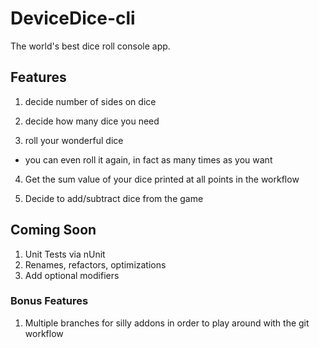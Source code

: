 ﻿<H1> DeviceDice-cli </H2>

<p>The world's best dice roll console app. </p>

<H2>Features</H2>

1. decide number of sides on dice

2. decide how many dice you need

3. roll your wonderful dice
  * you can even roll it again, in fact as many times as you want
  
 4. Get the sum value of your dice printed at all points in the workflow
 
 5. Decide to add/subtract dice from the game
  
<H2> Coming Soon </H2>

1. Unit Tests via nUnit
2. Renames, refactors, optimizations
3. Add optional modifiers

<H3> Bonus Features </H3>

1. Multiple branches for silly addons in order to play around with the git workflow 
